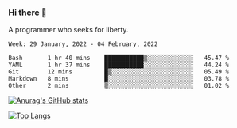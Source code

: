 ### Hi there 👋

<!--
**shejialuo/shejialuo** is a ✨ _special_ ✨ repository because its `README.md` (this file) appears on your GitHub profile.

Here are some ideas to get you started:

- 🔭 I’m currently working on ...
- 🌱 I’m currently learning ...
- 👯 I’m looking to collaborate on ...
- 🤔 I’m looking for help with ...
- 💬 Ask me about ...
- 📫 How to reach me: ...
- 😄 Pronouns: ...
- ⚡ Fun fact: ...
-->

A programmer who seeks for liberty.

<!--START_SECTION:waka-->
```text
Week: 29 January, 2022 - 04 February, 2022

Bash       1 hr 40 mins    ███████████▒░░░░░░░░░░░░░   45.47 % 
YAML       1 hr 37 mins    ███████████░░░░░░░░░░░░░░   44.24 % 
Git        12 mins         █▒░░░░░░░░░░░░░░░░░░░░░░░   05.49 % 
Markdown   8 mins          █░░░░░░░░░░░░░░░░░░░░░░░░   03.78 % 
Other      2 mins          ▒░░░░░░░░░░░░░░░░░░░░░░░░   01.02 % 
```
<!--END_SECTION:waka-->

[![Anurag's GitHub stats](https://github-readme-stats.vercel.app/api?username=shejialuo&show_icons=true&theme=dracula)](https://github.com/anuraghazra/github-readme-stats)

[![Top Langs](https://github-readme-stats.vercel.app/api/top-langs/?username=shejialuo&layout=compact&hide=javascript,html,css,typescript,tex)](https://github.com/anuraghazra/github-readme-stats)
